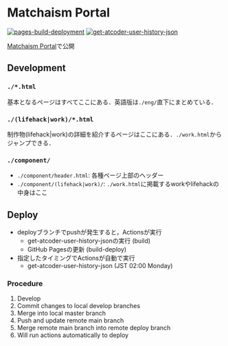 # Matchaism Portal

[![pages-build-deployment](https://github.com/matchaism/website/actions/workflows/pages/pages-build-deployment/badge.svg?branch=deploy)](https://github.com/matchaism/website/actions/workflows/pages/pages-build-deployment) [![get-atcoder-user-history-json](https://github.com/matchaism/website/actions/workflows/get-atcoder-user-history-json.yml/badge.svg?branch=deploy)](https://github.com/matchaism/website/actions/workflows/get-atcoder-user-history-json.yml)

[Matchaism Portal](https://portal.matchaism.net/)で公開

## Development

### `./*.html`

基本となるページはすべてここにある．英語版は`./eng/`直下にまとめている．

### `./(lifehack|work)/*.html`

制作物(lifehack|work)の詳細を紹介するページはここにある．`./work.html`からジャンプできる．

### `./component/`

- `./component/header.html`: 各種ページ上部のヘッダー
- `./component/(lifehack|work)/`: `./work.html`に掲載するworkやlifehackの中身はここ

## Deploy

- deployブランチでpushが発生すると，Actionsが実行
  - get-atcoder-user-history-jsonの実行 (build)
  - GitHub Pagesの更新 (build-deploy)
- 指定したタイミングでActionsが自動で実行
  - get-atcoder-user-history-json (JST 02:00 Monday)

### Procedure

 1. Develop
 2. Commit changes to local develop branches
 3. Merge into local master branch
 4. Push and update remote main branch
 5. Merge remote main branch into remote deploy branch
 6. Will run actions automatically to deploy
